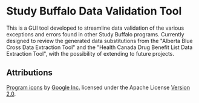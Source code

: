 # Study Buffalo Data Validation Tool
This is a GUI tool developed to streamline data validation of the various exceptions and errors found in other Study Buffalo programs. Currently designed to review the generated data substitutions from the "Alberta Blue Cross Data Extraction Tool" and the "Health Canada Drug Benefit List Data Extraction Tool", with the possibility of extending to future projects. 

## Attributions
[Program icons](https://material.io/icons/) by [Google Inc.](https://www.google.com/intl/en/about/) licensed under the Apache License [Version 2.0](https://www.apache.org/licenses/LICENSE-2.0.html).
